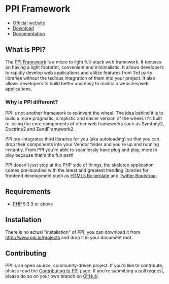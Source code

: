 # PPI Framework

[@website]:       http://www.ppi.io/                   "PPI Framework"
[@documentation]: http://www.ppi.io/docs               "PPI Framework Documentation"
[@contributing]:  http://www.ppi.io/contribute         "PPI Framework Contributing"
[@download]:      http://www.ppi.io/files/ppi-skeletonapp-without-vendors.tar.gz
[@gitweb]:        https://github.com/ppi/framework     "ppi/framework"
[@h5bp]:          http://html5boilerplate.com/         "HTML5 Boilerplate"
[@twbootstrap]:   http://twitter.github.com/bootstrap/ "Twitter Bootstrap"
[@php]:           http://php.net/                      "PHP: Hypertext Preprocessor"

* [Official website][@website]
* [Download][@download]
* [Documentation][@documentation]

## What is PPI?

The [PPI Framework][@website] is a micro to light full-stack web framework. It
focuses on having a light footprint, convenient and minimalistic. It allows
developers to rapidly develop web applications and utilize features from 3rd
party libraries without the tedious integration of them into your project. It
also allows developers to build better and easy to maintain websites/web
applications.

### Why is PPI different?

PPI is not another framework to re-invent the wheel. The idea behind it is to
build a more pragmatic, simplistic and easier version of the wheel. It's built
re-using the core components of other web frameworks such as Symfony2, Doctrine2
and ZendFramework2.

PPI pre-integrates third libraries for you (aka autoloading) so that you can
drop their components into your Vendor folder and you're up and running
instantly. From PPI you're able to seamlessly have plug and play, moreso play
because that's the fun part!

PPI doesn't just stop at the PHP side of things, the skeleton application comes
pre-bundled with the latest and greatest trending libraries for frontend
development such as [HTML5 Boilerplate][@h5bp] and [Twitter
Bootstrap][@twbootstrap].

## Requirements

* [PHP][@php] 5.3.3 or above

## Installation

There is no actual "installation" of PPI, you can download it from
http://www.ppi.io/projects and drop it in your document root.

## Contributing

PPI is an open source, community-driven project. If you'd like to contribute,
please read the [Contributing to PPI][@contributing] page. If you're submitting
a pull request, please do so on your own branch on [GitHub][@gitweb].

